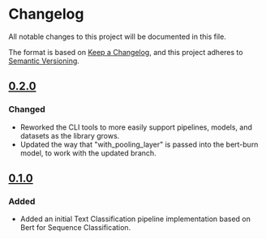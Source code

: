 # Changelog

All notable changes to this project will be documented in this file.

The format is based on [Keep a Changelog](https://keepachangelog.com/en/1.1.0/),
and this project adheres to [Semantic Versioning](https://semver.org/spec/v2.0.0.html).

## [0.2.0]

### Changed

- Reworked the CLI tools to more easily support pipelines, models, and datasets as the library grows.
- Updated the way that "with_pooling_layer" is passed into the bert-burn model, to work with the updated branch.

## [0.1.0]

### Added

- Added an initial Text Classification pipeline implementation based on Bert for Sequence Classification.

[0.2.0]: <https://github.com/bkonkle/burn-transformers/compare/0.1.0...0.2.1>
[0.1.0]: https://github.com/bkonkle/burn-transformers/releases/tag/0.1.0
